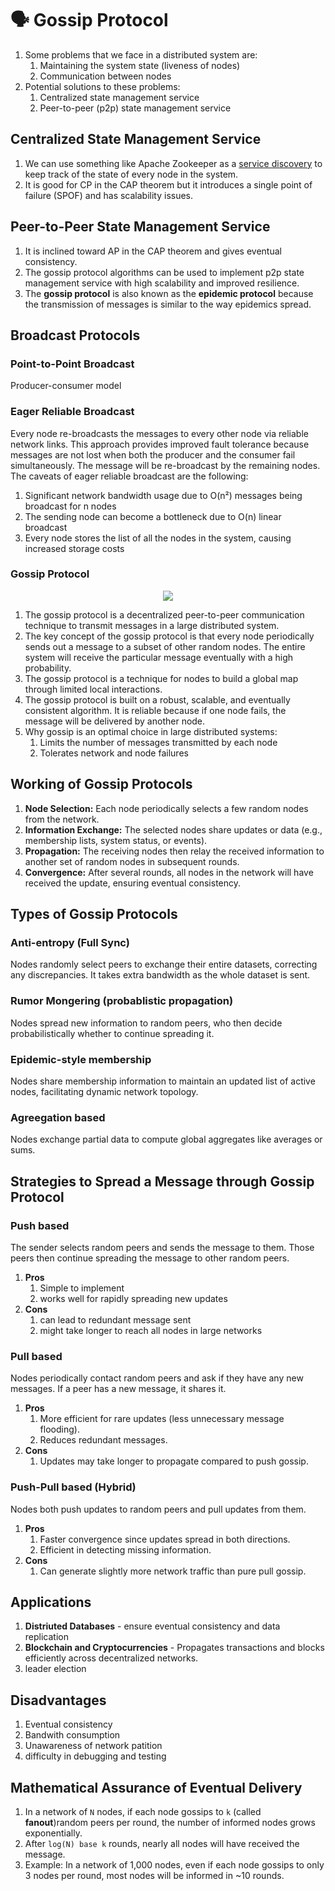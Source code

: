 # 🗣️ Gossip Protocol

1. Some problems that we face in a distributed system are:
   1. Maintaining the system state (liveness of nodes)
   2. Communication between nodes
2. Potential solutions to these problems:
   1. Centralized state management service
   2. Peer-to-peer (p2p) state management service

## Centralized State Management Service

1. We can use something like Apache Zookeeper as a [service discovery](../Things-to-Know-when-building-Microservice.md#service-discovery) to keep track of the state of every node in the system.
2. It is good for CP in the CAP theorem but it introduces a single point of failure (SPOF) and has scalability issues.

## Peer-to-Peer State Management Service

1. It is inclined toward AP in the CAP theorem and gives eventual consistency.
2. The gossip protocol algorithms can be used to implement p2p state management service with high scalability and improved resilience.
3. The **gossip protocol** is also known as the **epidemic protocol** because the transmission of messages is similar to the way epidemics spread.

## Broadcast Protocols

### Point-to-Point Broadcast

Producer-consumer model

### Eager Reliable Broadcast

Every node re-broadcasts the messages to every other node via reliable network links. This approach provides improved fault tolerance because messages are not lost when both the producer and the consumer fail simultaneously. The message will be re-broadcast by the remaining nodes. The caveats of eager reliable broadcast are the following:

1. Significant network bandwidth usage due to O(n²) messages being broadcast for n nodes
2. The sending node can become a bottleneck due to O(n) linear broadcast
3. Every node stores the list of all the nodes in the system, causing increased storage costs

### Gossip Protocol

<p align="center">
    <img src="/img/hld/gossip.gif" />
</p>

1. The gossip protocol is a decentralized peer-to-peer communication technique to transmit messages in a large distributed system.
2. The key concept of the gossip protocol is that every node periodically sends out a message to a subset of other random nodes. The entire system will receive the particular message eventually with a high probability.
3. The gossip protocol is a technique for nodes to build a global map through limited local interactions.
4. The gossip protocol is built on a robust, scalable, and eventually consistent algorithm. It is reliable because if one node fails, the message will be delivered by another node.
5. Why gossip is an optimal choice in large distributed systems:
   1. Limits the number of messages transmitted by each node
   2. Tolerates network and node failures

## Working of Gossip Protocols

1. **Node Selection:** Each node periodically selects a few random nodes from the network.
2. **Information Exchange:** The selected nodes share updates or data (e.g., membership lists, system status, or events).
3. **Propagation:** The receiving nodes then relay the received information to another set of random nodes in subsequent rounds.
4. **Convergence:** After several rounds, all nodes in the network will have received the update, ensuring eventual consistency.

## Types of Gossip Protocols

### Anti-entropy (Full Sync)

Nodes randomly select peers to exchange their entire datasets, correcting any discrepancies. It takes extra bandwidth as the whole dataset is sent.

### Rumor Mongering (probablistic propagation)

Nodes spread new information to random peers, who then decide probabilistically whether to continue spreading it.

### Epidemic-style membership

Nodes share membership information to maintain an updated list of active nodes, facilitating dynamic network topology.

### Agreegation based

Nodes exchange partial data to compute global aggregates like averages or sums.

## Strategies to Spread a Message through Gossip Protocol

### Push based

The sender selects random peers and sends the message to them. Those peers then continue spreading the message to other random peers.

1. **Pros**
   1. Simple to implement
   2. works well for rapidly spreading new updates
2. **Cons**
   1. can lead to redundant message sent
   2. might take longer to reach all nodes in large networks

### Pull based

Nodes periodically contact random peers and ask if they have any new messages. If a peer has a new message, it shares it.

1. **Pros**
   1. More efficient for rare updates (less unnecessary message flooding).
   2. Reduces redundant messages.
2. **Cons**
   1. Updates may take longer to propagate compared to push gossip.

### Push-Pull based (Hybrid)

Nodes both push updates to random peers and pull updates from them.

1. **Pros**
   1. Faster convergence since updates spread in both directions.
   2. Efficient in detecting missing information.
2. **Cons**
   1. Can generate slightly more network traffic than pure pull gossip.

## Applications

1. **Distriuted Databases** - ensure eventual consistency and data replication
2. **Blockchain and Cryptocurrencies** - Propagates transactions and blocks efficiently across decentralized networks.
3. leader election

## Disadvantages

1. Eventual consistency
2. Bandwith consumption
3. Unawareness of network patition
4. difficulty in debugging and testing

## Mathematical Assurance of Eventual Delivery

1. In a network of `N` nodes, if each node gossips to `k` (called **fanout**)random peers per round, the number of informed nodes grows exponentially.
2. After `log(N) base k` rounds, nearly all nodes will have received the message.
3. Example: In a network of 1,000 nodes, even if each node gossips to only 3 nodes per round, most nodes will be informed in ~10 rounds.
